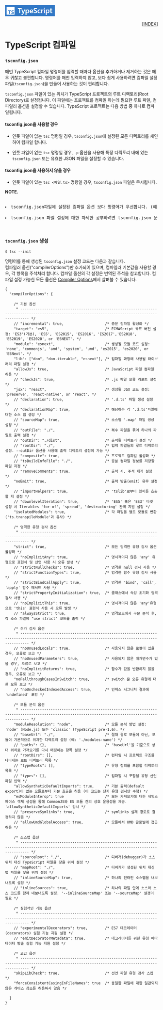 <img src="../images/typescript_logo.png">
<p style="text-align: right"> 
    <a href="./README.md">[INDEX]</a>
</p>

# TypeScript 컴파일

### `tsconfig.json`
매번 TypeScript 컴파일 명령어를 입력할 때마다 옵션을 추가하거나 제거하는 것은 매우 귀찮고 불편합니다. 명령어를 매번 입력하지 않고, 보다 쉽게 사용하려면 컴파일 설정 파일(`tsconfig.json`)을 만들어 사용하는 것이 편리합니다.

`tsconfig.json` 파일이 있는 위치가 TypeScript 프로젝트의 루트 디렉토리(Root Directory)로 설정됩니다. 이 파일에는 프로젝트를 컴파일 하는데 필요한 루트 파일, 컴파일러 옵션을 설정할 수 있습니다. TypeScript 프로젝트는 다음 방법 중 하나로 컴파일됩니다.

#### tsconfig.json을 사용할 경우
- 인풋 파일이 없는 `tsc` 명령일 경우, `tsconfig.json`에 설정된 모든 디렉토리를 체인하여 컴파일 합니다.

- 인풋 파일이 없는 `tsc` 명령일 경우, `-p` 옵션을 사용해 특정 디렉토리 내에 있는 `tsconfig.json` 또는 유효한 JSON 파일을 설정할 수 있습니다.

#### tsconfig.json을 사용하지 않을 경우
- 인풋 파일이 있는 `tsc <파일.ts>` 명령일 경우, `tsconfig.json` 파일은 무시됩니다.

**NOTE.**
<pre>
  <li>tsconfig.json파일에 설정된 컴파일 옵션 보다 명령어가 우선합니다. (예: tsc -m "commonjs")
  <li>tsconfig.json 파일 설정에 대한 자세한 공부하려면 tsconfig.json 문서를 살펴보세요.
</pre>
<br/>

### `tsconfig.json` 생성
```shell
$ tsc --init
```
명령어를 통해 생성된 `tsconfig.json` 설정 코드는 다음과 같습니다. <br/>
컴파일러 옵션("compilerOptions")만 추가되어 있으며, 컴파일러 기본값을 사용할 경우, 각 항목을 주석처리 합니다. 컴파일 옵션의 각 설정은 번역된 주석을 참고합니다. 컴파일 설정 가능한 모든 옵션은 [Compiler Options](https://www.typescriptlang.org/docs/handbook/compiler-options.html)에서 살펴볼 수 있습니다.

```
{
  "compilerOptions": {
  
    /* 기본 옵션
     * ------------------------------------------------------------------------------------------------------------------------------------------------ */
    // "incremental": true,                   /* 증분 컴파일 활성화 */ 
    "target": "es5",                          /* ECMAScript 목표 버전 설정: 'ES3'(기본), 'ES5', 'ES2015', 'ES2016', 'ES2017','ES2018', 'ES2019', 'ES2020', or 'ESNEXT'. */
    "module": "esnext",                       /* 생성될 모듈 코드 설정: 'none', 'commonjs', 'amd', 'system', 'umd', 'es2015', 'es2020', or 'ESNext'. */
    "lib": ["dom", "dom.iterable", "esnext"], /* 컴파일 과정에 사용될 라이브러리 파일 설정 */
    "allowJs": true,                          /* JavaScript 파일 컴파일 허용 */
    // "checkJs": true,                       /* .js 파일 오류 리포트 설정 */
    "jsx": "react",                           /* 생성될 JSX 코드 설정: 'preserve', 'react-native', or 'react'. */
    // "declaration": true,                   /* '.d.ts' 파일 생성 설정 */
    // "declarationMap": true,                /* 해당하는 각 '.d.ts'파일에 대한 소스 맵 생성 */
    // "sourceMap": true,                     /* 소스맵 '.map' 파일 생성 설정 */
    // "outFile": "./",                       /* 복수 파일을 묶어 하나의 파일로 출력 설정 */
    // "outDir": "./dist",                    /* 출력될 디렉토리 설정 */
    // "rootDir": "./",                       /* 입력 파일들의 루트 디렉토리 설정. --outDir 옵션을 사용해 출력 디렉토리 설정이 가능 */
    // "composite": true,                     /* 프로젝트 컴파일 활성화 */
    // "tsBuildInfoFile": "./",               /* 증분 컴파일 정보를 저장할 파일 지정 */
    // "removeComments": true,                /* 출력 시, 주석 제거 설정 */
    "noEmit": true,                           /* 출력 방출(emit) 유무 설정 */
    // "importHelpers": true,                 /* 'tslib'로부터 헬퍼를 호출할 지 설정 */
    // "downlevelIteration": true,            /* 'ES5' 혹은 'ES3' 타겟 설정 시 Iterables 'for-of', 'spread', 'destructuring' 완벽 지원 설정 */
    "isolatedModules": true,                  /* 각 파일을 별도 모듈로 변환 ('ts.transpileModule'과 유사) */

    /* 엄격한 유형 검사 옵션
     * ------------------------------------------------------------------------------------------------------------------------------------------------ */
    "strict": true,                           /* 모든 엄격한 유형 검사 옵션 활성화 */
    // "noImplicitAny": true,                 /* 명시적이지 않은 'any' 유형으로 표현식 및 선언 사용 시 오류 발생 */
    // "strictNullChecks": true,              /* 엄격한 null 검사 사용 */
    // "strictFunctionTypes": true,           /* 엄격한 함수 유형 검사 사용 */
    // "strictBindCallApply": true,           /* 엄격한 'bind', 'call', 'apply' 함수 메서드 사용 */
    // "strictPropertyInitialization": true,  /* 클래스에서 속성 초기화 엄격 검사 사용 */
    // "noImplicitThis": true,                /* 명시적이지 않은 'any'유형으로 'this' 표현식 사용 시 오류 발생 */
    // "alwaysStrict": true,                  /* 엄격모드에서 구문 분석 후, 각 소스 파일에 "use strict" 코드를 출력 */

    /* 추가 검사 옵션
     * ------------------------------------------------------------------------------------------------------------------------------------------------ */
    // "noUnusedLocals": true,                /* 사용되지 않은 로컬이 있을 경우, 오류로 보고 */
    // "noUnusedParameters": true,            /* 사용되지 않은 매개변수가 있을 경우, 오류로 보고 */
    // "noImplicitReturns": true,             /* 함수가 값을 반환하지 않을 경우, 오류로 보고 */
    "noFallthroughCasesInSwitch": true,       /* switch 문 오류 유형에 대한 오류 보고 */
    // "noUncheckedIndexedAccess": true,      /* 인덱스 시그니처 결과에 'undefined' 포함 */

    /* 모듈 분석 옵션
     * ------------------------------------------------------------------------------------------------------------------------------------------------ */
    "moduleResolution": "node",               /* 모듈 분석 방법 설정: 'node' (Node.js) 또는 'classic' (TypeScript pre-1.6). */
    // "baseUrl": "./",                       /* 절대 경로 모듈이 아닌, 모듈이 기본적으로 위치한 디렉토리 설정 (예: './modules-name') */
    // "paths": {},                           /* 'baseUrl'을 기준으로 상대 위치로 가져오기를 다시 매핑하는 항목 설정 */
    // "rootDirs": [],                        /* 런타임 시 프로젝트 구조를 나타내는 로트 디렉토리 목록 */
    // "typeRoots": [],                       /* 유형 정의를 포함할 디렉토리 목록 */
    // "types": [],                           /* 컴파일 시 포함될 유형 선언 파일 입력 */
    "allowSyntheticDefaultImports": true,     /* 기본 출력(default export)이 없는 모듈로부터 기본 호출을 허용 (이 코드는 단지 유형 검사만 수행) */
    "esModuleInterop": true                   /* 모든 가져오기에 대한 네임스페이스 객체 생성을 통해 CommonJS와 ES 모듈 간의 상호 운용성을 제공. 'allowSyntheticDefaultImports' 암시 */
    // "preserveSymlinks": true,              /* symlinks 실제 경로로 결정하지 않음 */
    // "allowUmdGlobalAccess": true,          /* 모듈에서 UMD 글로벌에 접근 허용 */

    /* 소스맵 옵션
     * ------------------------------------------------------------------------------------------------------------------------------------------------ */
    // "sourceRoot": "./",                    /* 디버거(debugger)가 소스 위치 대신 TypeScript 파일을 찾을 위치 설정 */
    // "mapRoot": "./",                       /* 디버거가 생성된 위치 대신 맵 파일을 찾을 위치 설정 */
    // "inlineSourceMap": true,               /* 하나의 인라인 소스맵을 내보내도록 설정 */
    // "inlineSources": true,                 /* 하나의 파일 안에 소스와 소스 코드를 함께 내보내도록 설정. '--inlineSourceMap' 또는 '--sourceMap' 설정이 필요 */

    /* 실험적인 기능 옵션
     * ------------------------------------------------------------------------------------------------------------------------------------------------ */
    // "experimentalDecorators": true,        /* ES7 데코레이터(decorators) 실험 기능 지원 설정 */
    // "emitDecoratorMetadata": true,         /* 데코레이터를 위한 유형 메타데이터 방출 실험 기능 지원 설정 */
    
    /* 고급 옵션
     * ------------------------------------------------------------------------------------------------------------------------------------------------ */
    "skipLibCheck": true,                     /* 선언 파일 유형 검사 스킵 */
    "forceConsistentCasingInFileNames": true  /* 동일한 파일에 대한 일관되지 않은 케이스 참조를 허용하지 않음 */
    
  }
}
```